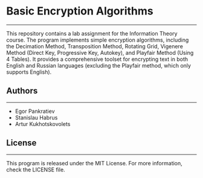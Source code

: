 # Basic Encryption Algorithms
___

This repository contains a lab assignment for the Information Theory course. 
The program implements simple encryption algorithms, including the Decimation Method, 
Transposition Method, Rotating Grid, Vigenere Method (Direct Key, Progressive Key, Autokey), 
and Playfair Method (Using 4 Tables). It provides a comprehensive toolset for encrypting text 
in both English and Russian languages (excluding the Playfair method, which only supports English).

## Authors
___
* Egor Pankratiev  
* Stanislau Habrus
* Artur Kukhotskovolets

## License
___
This program is released under the MIT License. For more information, check the LICENSE file.